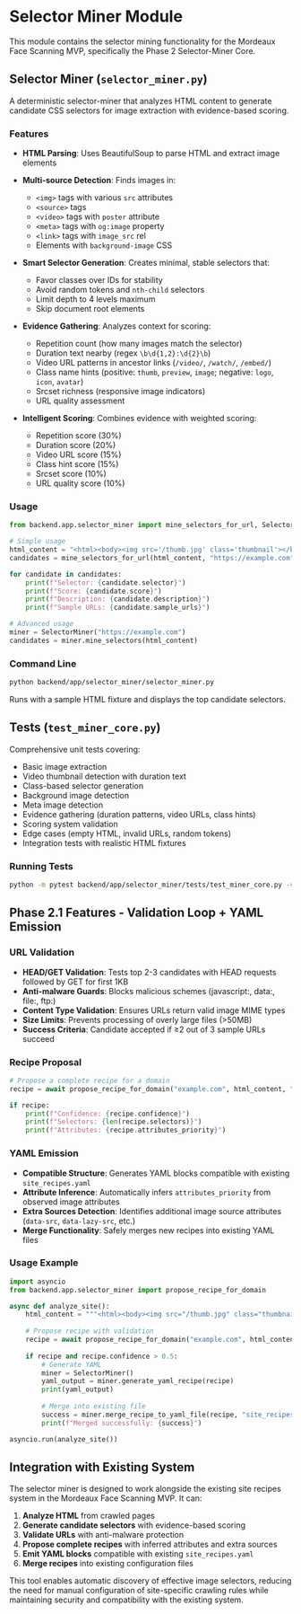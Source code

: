 # Selector Miner Module

This module contains the selector mining functionality for the Mordeaux Face Scanning MVP, specifically the Phase 2 Selector-Miner Core.

## Selector Miner (`selector_miner.py`)

A deterministic selector-miner that analyzes HTML content to generate candidate CSS selectors for image extraction with evidence-based scoring.

### Features

- **HTML Parsing**: Uses BeautifulSoup to parse HTML and extract image elements
- **Multi-source Detection**: Finds images in:
  - `<img>` tags with various `src` attributes
  - `<source>` tags
  - `<video>` tags with `poster` attribute
  - `<meta>` tags with `og:image` property
  - `<link>` tags with `image_src` rel
  - Elements with `background-image` CSS

- **Smart Selector Generation**: Creates minimal, stable selectors that:
  - Favor classes over IDs for stability
  - Avoid random tokens and `nth-child` selectors
  - Limit depth to 4 levels maximum
  - Skip document root elements

- **Evidence Gathering**: Analyzes context for scoring:
  - Repetition count (how many images match the selector)
  - Duration text nearby (regex `\b\d{1,2}:\d{2}\b`)
  - Video URL patterns in ancestor links (`/video/`, `/watch/`, `/embed/`)
  - Class name hints (positive: `thumb`, `preview`, `image`; negative: `logo`, `icon`, `avatar`)
  - Srcset richness (responsive image indicators)
  - URL quality assessment

- **Intelligent Scoring**: Combines evidence with weighted scoring:
  - Repetition score (30%)
  - Duration score (20%)
  - Video URL score (15%)
  - Class hint score (15%)
  - Srcset score (10%)
  - URL quality score (10%)

### Usage

```python
from backend.app.selector_miner import mine_selectors_for_url, SelectorMiner

# Simple usage
html_content = "<html><body><img src='/thumb.jpg' class='thumbnail'></body></html>"
candidates = mine_selectors_for_url(html_content, "https://example.com")

for candidate in candidates:
    print(f"Selector: {candidate.selector}")
    print(f"Score: {candidate.score}")
    print(f"Description: {candidate.description}")
    print(f"Sample URLs: {candidate.sample_urls}")

# Advanced usage
miner = SelectorMiner("https://example.com")
candidates = miner.mine_selectors(html_content)
```

### Command Line

```bash
python backend/app/selector_miner/selector_miner.py
```

Runs with a sample HTML fixture and displays the top candidate selectors.

## Tests (`test_miner_core.py`)

Comprehensive unit tests covering:

- Basic image extraction
- Video thumbnail detection with duration text
- Class-based selector generation
- Background image detection
- Meta image detection
- Evidence gathering (duration patterns, video URLs, class hints)
- Scoring system validation
- Edge cases (empty HTML, invalid URLs, random tokens)
- Integration tests with realistic HTML fixtures

### Running Tests

```bash
python -m pytest backend/app/selector_miner/tests/test_miner_core.py -v
```

## Phase 2.1 Features - Validation Loop + YAML Emission

### URL Validation
- **HEAD/GET Validation**: Tests top 2-3 candidates with HEAD requests followed by GET for first 1KB
- **Anti-malware Guards**: Blocks malicious schemes (javascript:, data:, file:, ftp:)
- **Content Type Validation**: Ensures URLs return valid image MIME types
- **Size Limits**: Prevents processing of overly large files (>50MB)
- **Success Criteria**: Candidate accepted if ≥2 out of 3 sample URLs succeed

### Recipe Proposal
```python
# Propose a complete recipe for a domain
recipe = await propose_recipe_for_domain("example.com", html_content, "https://example.com")

if recipe:
    print(f"Confidence: {recipe.confidence}")
    print(f"Selectors: {len(recipe.selectors)}")
    print(f"Attributes: {recipe.attributes_priority}")
```

### YAML Emission
- **Compatible Structure**: Generates YAML blocks compatible with existing `site_recipes.yaml`
- **Attribute Inference**: Automatically infers `attributes_priority` from observed image attributes
- **Extra Sources Detection**: Identifies additional image source attributes (`data-src`, `data-lazy-src`, etc.)
- **Merge Functionality**: Safely merges new recipes into existing YAML files

### Usage Example
```python
import asyncio
from backend.app.selector_miner import propose_recipe_for_domain

async def analyze_site():
    html_content = """<html><body><img src="/thumb.jpg" class="thumbnail" alt="Video"></body></html>"""
    
    # Propose recipe with validation
    recipe = await propose_recipe_for_domain("example.com", html_content)
    
    if recipe and recipe.confidence > 0.5:
        # Generate YAML
        miner = SelectorMiner()
        yaml_output = miner.generate_yaml_recipe(recipe)
        print(yaml_output)
        
        # Merge into existing file
        success = miner.merge_recipe_to_yaml_file(recipe, "site_recipes.yaml")
        print(f"Merged successfully: {success}")

asyncio.run(analyze_site())
```

## Integration with Existing System

The selector miner is designed to work alongside the existing site recipes system in the Mordeaux Face Scanning MVP. It can:

1. **Analyze HTML** from crawled pages
2. **Generate candidate selectors** with evidence-based scoring
3. **Validate URLs** with anti-malware protection
4. **Propose complete recipes** with inferred attributes and extra sources
5. **Emit YAML blocks** compatible with existing `site_recipes.yaml`
6. **Merge recipes** into existing configuration files

This tool enables automatic discovery of effective image selectors, reducing the need for manual configuration of site-specific crawling rules while maintaining security and compatibility with the existing system.
